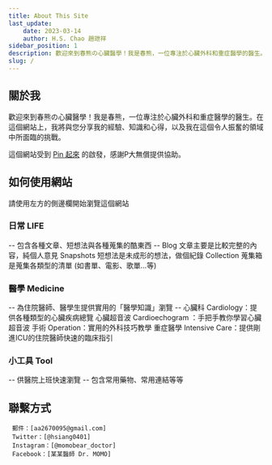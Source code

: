 ```yaml
---
title: About This Site
last_update: 
    date: 2023-03-14
    author: H.S. Chao 趙玴祥
sidebar_position: 1
description: 歡迎來到春熊の心臟醫學！我是春熊，一位專注於心臟外科和重症醫學的醫生。在這個網站上，我將與您分享我的經驗、知識和心得，以及我在這個令人振奮的領域中所面臨的挑戰。
slug: /
---
```

## 關於我

歡迎來到春熊の心臟醫學！我是春熊，一位專注於心臟外科和重症醫學的醫生。在這個網站上，我將與您分享我的經驗、知識和心得，以及我在這個令人振奮的領域中所面臨的挑戰。

這個網站受到 [Pin 起來](https://pinchlime.com) 的啟發，感謝P大無償提供協助。

## 如何使用網站

請使用左方的側邊欄開始瀏覽這個網站
### 日常 LIFE
-- 包含各種文章、短想法與各種蒐集的酷東西 --
Blog 文章主要是比較完整的內容，純個人意見
Snapshots 短想法是未成形的想法，做個紀錄
Collection 蒐集箱是蒐集各類型的清單 (如書單、電影、歌單...等)

### 醫學 Medicine
-- 為住院醫師、醫學生提供實用的「醫學知識」瀏覽 --
心臟科 Cardiology：提供各種類型的心臟疾病總覽
心臟超音波 Cardioechogram ：手把手教你學習心臟超音波
手術 Operation：實用的外科技巧教學
重症醫學 Intensive Care：提供剛進ICU的住院醫師快速的臨床指引

### 小工具 Tool
-- 供醫院上班快速瀏覽 --
包含常用藥物、常用連結等等

## 聯繫方式
     郵件：[aa2670095@gmail.com]
     Twitter：[@hsiang0401]
     Instagram：[@momobear_doctor]
     Facebook：[某某醫師 Dr. MOMO]
